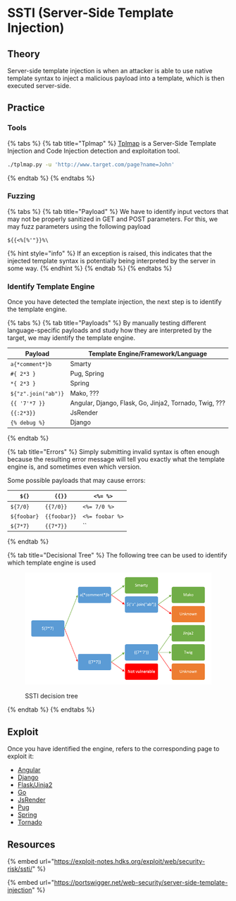 # SSTI (Server-Side Template Injection)

## Theory

Server-side template injection is when an attacker is able to use native template syntax to inject a malicious payload into a template, which is then executed server-side.

## Practice

### Tools <a href="#detect" id="detect"></a>

{% tabs %}
{% tab title="Tplmap" %}
[Tplmap](https://github.com/epinna/tplmap) is a Server-Side Template Injection and Code Injection detection and exploitation tool.

```bash
./tplmap.py -u 'http://www.target.com/page?name=John'
```
{% endtab %}
{% endtabs %}

### Fuzzing

{% tabs %}
{% tab title="Payload" %}
We have to identify input vectors that may not be properly sanitized in GET and POST parameters. For this, we may fuzz parameters using the following payload

```none
${{<%[%'"}}%\
```

{% hint style="info" %}
If an exception is raised, this indicates that the injected template syntax is potentially being interpreted by the server in some way.
{% endhint %}
{% endtab %}
{% endtabs %}

### Identify Template Engine

Once you have detected the template injection, the next step is to identify the template engine.

{% tabs %}
{% tab title="Payloads" %}
By manually testing different language-specific payloads and study how they are interpreted by the target, we may identify the template engine.

| Payload             | Template Engine/Framework/Language                     |
| ------------------- | ------------------------------------------------------ |
| `a{*comment*}b`     | Smarty                                                 |
| `#{ 2*3 }`          | Pug, Spring                                            |
| `*{ 2*3 }`          | Spring                                                 |
| `${"z".join("ab")}` | Mako, ???                                              |
| `{{ '7'*7 }}`       | Angular, Django, Flask, Go, Jinja2, Tornado, Twig, ??? |
| `{{:2*3}}`          | JsRender                                               |
| `{% debug %}`       | Django                                                 |
{% endtab %}

{% tab title="Errors" %}
Simply submitting invalid syntax is often enough because the resulting error message will tell you exactly what the template engine is, and sometimes even which version.

Some possible payloads that may cause errors:

| `${}`       | `{{}}`       | `<%= %>`        |
| ----------- | ------------ | --------------- |
| `${7/0}`    | `{{7/0}}`    | `<%= 7/0 %>`    |
| `${foobar}` | `{{foobar}}` | `<%= foobar %>` |
| `${7*7}`    | `{{7*7}}`    | \`\`            |
{% endtab %}

{% tab title="Decisional Tree" %}
The following tree can be used to identify which template engine is used

<figure><img src="../../../.gitbook/assets/image (3) (1).png" alt=""><figcaption><p>SSTI decision tree</p></figcaption></figure>
{% endtab %}
{% endtabs %}

## Exploit

Once you have identified the engine, refers to the corresponding page to exploit it:

* [Angular](https://exploit-notes.hdks.org/exploit/web/framework/javascript/angular-pentesting/)
* [Django](https://exploit-notes.hdks.org/exploit/web/framework/python/django-pentesting/)
* [Flask/Jinja2](https://exploit-notes.hdks.org/exploit/web/framework/python/flask-jinja2-pentesting/)
* [Go](https://exploit-notes.hdks.org/exploit/web/go-ssti/)
* [JsRender](https://exploit-notes.hdks.org/exploit/web/template-engine/jsrender-template-injection/)
* [Pug](https://exploit-notes.hdks.org/exploit/web/template-engine/pug-pentesting/)
* [Spring](https://exploit-notes.hdks.org/exploit/web/framework/java/spring-pentesting/)
* [Tornado](https://exploit-notes.hdks.org/exploit/web/framework/python/tornado-pentesting/)

## Resources&#x20;

{% embed url="https://exploit-notes.hdks.org/exploit/web/security-risk/ssti/" %}

{% embed url="https://portswigger.net/web-security/server-side-template-injection" %}
